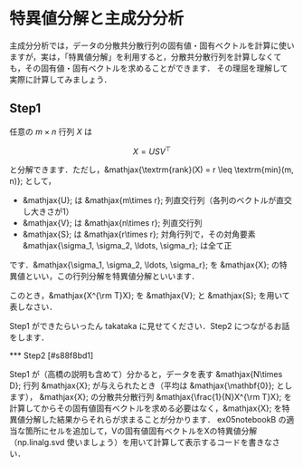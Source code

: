 # 特異値分解と主成分分析

主成分分析では，データの分散共分散行列の固有値・固有ベクトルを計算に使いますが，実は，「特異値分解」を利用すると，分散共分散行列を計算しなくても，その固有値・固有ベクトルを求めることができます．
その理屈を理解して実際に計算してみましょう．

## Step1

任意の $m \times n$ 行列 $X$ は

$$
X = USV^{\top}
$$

と分解できます．ただし，&mathjax{\textrm{rank}(X) = r \leq \textrm{min}(m, n)}; として，

- &mathjax{U}; は &mathjax{m\times r}; 列直交行列（各列のベクトルが直交し大きさが1）
- &mathjax{V}; は &mathjax{n\times r}; 列直交行列
- &mathjax{S}; は &mathjax{r\times r}; 対角行列で，その対角要素 &mathjax{\sigma_1, \sigma_2, \ldots, \sigma_r}; は全て正

です．&mathjax{\sigma_1, \sigma_2, \ldots, \sigma_r}; を &mathjax{X}; の特異値といい，この行列分解を特異値分解といいます．

このとき，&mathjax{X^{\rm T}X}; を &mathjax{V}; と &mathjax{S}; を用いて表しなさい．

Step1 ができたらいったん takataka に見せてください．Step2 につながるお話をします．

*** Step2 [#s88f8bd1]

Step1 が（高橋の説明も含めて）分かると，データを表す &mathjax{N\times D}; 行列 &mathjax{X}; が与えられたとき（平均は &mathjax{\mathbf{0}}; とします），
&mathjax{X}; の分散共分散行列 &mathjax{\frac{1}{N}X^{\rm T}X}; を計算してからその固有値固有ベクトルを求める必要はなく，&mathjax{X}; を特異値分解した結果からそれらが求まることが分かります．
ex05notebookB の適当な箇所にセルを追加して，Vの固有値固有ベクトルをXの特異値分解（np.linalg.svd 使いましょう）を用いて計算して表示するコードを書きなさい．
